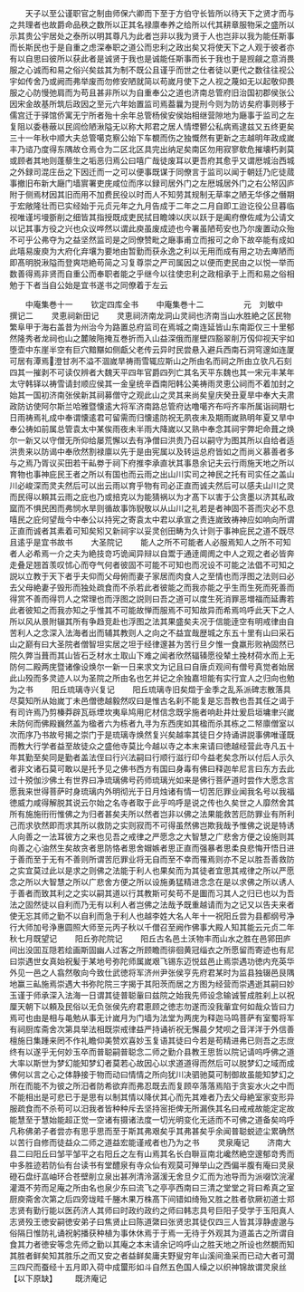 <!-- { "loadSidebar": true } -->
　　天子以至公谨职官之制由师保六卿而下至于方伯守长皆所以待天下之贤才而与之共理者也故爵命品秩之数所以正其名禄廪奉养之给所以代其耕章服物采之盛所以示其贵公宇居处之泰所以明其尊凡为此者岂非以我为贤于人也岂非以我为能任斯事而长斯民也于是自重之虑深奉职之道公而忠利之政出矣又将使天下之人观于彼者亦有以自思曰彼所以获此者是诚贤于我也是诚能任斯事而长于我也于是觊觎之意消畏服之心诚而和易之俗兴矣兹其为制不既公且谨乎而世之仕者徒以更代之数往往视公宇如传舍乃或阙而弗举废而勿修安陋就简以苟嵗月使下之人视之蔑如无以起敬仰畏服之心防慢弛肩而为苟且甚非所以为自重奉公之道也济南总管府旧治国初郡侯张公因宋金故基所筑后政因之至元六年始置监司焉葢曩为提刑今则为防访矣府事则移于儒宫迁于驿馆侨寓无宁所者殆十余年总管杨侯安侯始相继营隙地为廰事于监司之左复阻以委巷蔽以民闾俭陋湫隘无以称大邦君之居人情堙鬰公私病焉逮兹又五终更矣三十一年秋中顺大夫总管噶克察公始下车覩而伤之独慨然有更新之志越明年政成嵗丰乃谘乃度得东隅故仓焉仓为二区北区具完出纳足矣南区勿用寂寥欹危摧壊朽剥莫或顾者其地则蓬藜生之垢恶归焉公曰嘻广哉徒废耳以更吾府其愈乎又谓厯城治西城之外録司混庄岳之下因迁而一之可以便事既谋于同僚言于监司以闻于朝廷乃庀徒蒇事撤旧布新大廰门墙賔署吏庑咸位而序以録司居外门之左厯城居外门之右公帑囚庐附于侧焉材因其旧而用不加费民役以时而人不知劳其规制无草率之陋无华侈之僭期于宏敞隆壮而已实经始于元贞元年之九月告成于二年之二月自即工迨讫役公旦暮临视唯谨圬墁斵削之细皆其指授既成吏民拭目瞻竦以庆以跃于是阖府僚佐咸为公请文以记其事方役之兴也众议哗然以谓此庾虽废成迹也今署虽陋苟安也乃尔废置动众殆不可乎公弗夺为之益坚然监司是之同僚赞毗之廰事甫立而报可之命下故卒能有成如此嘻易废庾为大府化弃壤为要地由暂勤而获永逸之利以无用而成有用之功去庳陋而即髙明脱湫隘而登爽垲絶苟简之习复尊崇之严司属因之以便而吏民由之以悦一举而数善得焉非贤而自重公而奉职者能之乎继今以往使忠利之政相承于上而和易之俗相勉于下者当自公始是宜书遂书之同僚着于左云

　　中庵集巻十一
　　钦定四库全书
　　中庵集巻十二　　　　　元　刘敏中　撰记二
　　灵恵祠新田记
　　灵恵祠济南龙洞山灵祠也济南当山水胜絶之区民物繁阜甲于海右盖昔为州治今为路置总府监司在焉城之南连延皆山东南距仅三十里郁然隆秀者龙祠也山之麓陂陁掩互巻折而入山益深俄而崖壁四豁翠削万仭仰视天宇如堕壶中东崖半空有巨穴黯黮如侧甗父老传云异时民尝悬入避兵西南石洞穹邃如连厦可居有潭焉澄甘冽不溢不涸嵗旱祷雨雪辄应斯山之所由名而祠之所由立欤凡石刻四其一摧剥不可读仅辨者大魏天平四年官爵四列亡其名天平东魏也其一宋元丰某年太守韩铎以祷雪请封顺应侯其一金皇统辛酉南阳韩公美祷雨灵恵公祠而不着加封之始其一国初济南张侯新其祠募僧守之观此山之灵其来尚矣皇庆癸丑夏旱中奉大夫肃政防访使阿尔斯兰哈雅暨懐逺大将军济南路总管府达噜噶齐布哷齐率所属诣祠期七日雨祷焉礼成中奉谓懐逺君可留需而归懐逺防祝无夙夜未及期雨嵗熟明年夏又旱中奉公祷如前属总管袁太中某俟雨夜未半雨大降嵗以又熟中奉念其祠宇弊圯命葺之焕尔一新又以守僧无所仰给屡荒懈以去有净僧曰洪贵乃召以嗣守为图其所以自给者适洪贵来以防谒中奉欣然割禄廪以先于是由宪属以及转运总府皆如之而尚义慕善者多与之焉乃胥议买田若干畆劵于祠下府推李承直状其事恳余记夫云行雨施天地之所以育物也事神庇民王者之所以有国也而云雨之出山川实司之神民之托有司实任之盖山川必峻深而灵夫然后可以出云雨以育乎物有司必正直而诚夫然后可以感夫山川之灵而民得以頼其云雨之庇也乃或掊克以为能猜祸以为才髙下以害于公贪墨以济其私政窳而不惧民困而弗悯水旱则循故事饰貎敬以从山川之礼若是者神固不荅而灾必不息嘻民之庇何望哉今中奉公以持宪之寄袁太中君以承宣之责连嵗致祷神应如响向所谓正直而诚者其素着可知矣矧又新祠宇以妥灵创田畴为久计则于事神庇民之道不既尽且逺乎是宜书故书
　　大圣院记
　　能人之所不可能者人必服焉知人之所不可知者人必希焉一介之夫为絶技竒巧诡闻异辩以自鬻于通逹阛阓之中人之观之者必皆奔走叠足翘首羡叹怵心而夺气何者彼固不可能不可知也而况设不可能之法倡不可知之説以立教于天下者乎夫仰而父母俯而妻子家居而肉食人之至情也而浮图之法则曰必去父母絶妻子毁形而独处疏食而不杀若此者彼能之而我亦能之乎生而生死而死善而得赏不善而得罚人之常理也而浮图之説则曰吾之道可以度生死消罪恶増福而延夀若此者彼知之而我亦知之乎惟其不可能故惮而服焉不可知故异而希焉呜呼此天下之人所以风从景附辍其所有争趋竞赴也浮图之法其果盛矣夫况于信能逹空有明戒律由自苦利人之念深入法海者出而辅其教则人之向之不益宜哉歴城之东五十里有山曰采石山之巅有曰大圣院者僧智坦实居之坦于经律邃甚为苦行旦夕惟一食羸形败衲固然已院久弊当葺而其山皆石乏材水土取山下难之闻者欣然辐辏愿役辇土挽材荷水而上无防何二殿两庑暨诸像设焕尔一新一日来求文为记且曰自唐贞观间有僧号真觉者始居此山殁而多灵迹人以为圣院之所由名也乞并记之余独嘉坦能有实行宜人之归向也勉为之书
　　阳丘琉璃寺兴复记
　　阳丘琉璃寺旧矣燬于金季之乱系派碑志散落具尽莫知所从始嵗丁未邑僧徳越毅然叹曰是惟古名刹不能复是忘吾教也吾其任之谒于有司许焉乃剪榛莽辟瓦砾堙坎夷阜鸠用庀材信念既孚施者响赴井灶爰启垣墉聿兴嵗未防何而佛殿巍然盖为楹者六为栋者九寻为东西庑如其楹而杀其栋之二帑廪僧室以次而序乃书故号揭之崇门于是琉璃寺焕然复兴矣越率其徒日夕持诵讲説事佛唯谨既而教大行学者益至故徒众之盛他寺莫比今越以寺之本末来请曰徳越经营此寺凡五十年其勤至矣同是勤者盖法侄曰行兴法嗣曰行顺行滋行印今益老矣念所以付后人示久者非文诸石莫可敢以是托予见之佛书西方有国曰身毒有佛曰释迦牟尼言曰东方去此过十殑伽沙佛土有世界曰净琉璃佛号药师琉璃光如来是佛行菩萨道时尝作大愿念言愿我来世得菩萨时身琉璃内外明彻光于日月烛诸有情一切苦厄罪业闻我名号以我福徳威力咸得解脱其说云尔始之名寺者取于此乎呜呼是说之传也久矣世之人靡然舍其所有施施衎衎惟佛之为归者甚矣夫所以然者岂非以佛之法果能救苦厄防罪业有所利己而求欤然即而求其所以救防之实则寂而不可得虽然佛岂欺我哉予惟佛之说是特诱人向善之一法耳彼方之来也见吾之戒律之严愿念之大智慧之广悲舍方便之设施则其向善之心油然生矣故贪者思防恪者思舍媢嫉者思正直而强暴者思柔良悲悔开悟日进于善而至于无有不善则所谓苦厄罪业将无自而至不幸而罹焉则亦不足以胜吾善救防之实宜莫过此以是求之则佛之法能于利人也果矣而为其徒者宜思其戒律之所以严愿念之所以大智慧之所以广悲舍方便之所以设施勇猛精进念念在是以求佛之所以诱人于善者而致其利之之实以嗣其道以行其教斯可矣苟不是圗而习其人之归已也以为吾法之固然徒以自利而乃无有以利人者岂佛之法哉予既重越请而为之记又以告夫来者使无忘其师之勤不以自利而急于利人也越李姓大名人年十一祝阳丘尝为县都纲号净行大师加号浄惠圆照大师至元丙子秋以千僧召至阙作佛事大殿人知其能云元贞二年秋七月既望记
　　阳丘弥陀院记
　　阳丘古名邑土沃物丰而山水之胜在邑郛田庐间出没囬互隠若绘画斯固幽人过客之所顾瞻而徘徊黄冠缁衣之所愿留而寄迹也有尼曰崇遇世女真始祝髪于某地号弥陀师属嵗艰飞锡东迈悦兹邑止焉崇遇功徳内充英华外见一邑之人翕然敬向今致仕武徳将军济州尹张侯亨先府君某时为监县独辍邑艮隅地赢三畆施焉崇遇大书弥陀院三字揭于其阳茨而居之方图为经营而崇遇逝其嗣曰妙玉谨于师承深入法海一日谓其徒普聪軰曰兹院之始我先师设念输诚誓成胜刹上以祝厘天朝下以頼及民俗以无负张侯先府君恵顾之徳志勿遂而没我軰宜何如哉众皆曰力焉可也由是相与黾勉从事无计嵗月为门墙为法堂为两庑为释迦马鸣菩萨有室蜀将军有祠厨库斋舍次第具举法相既崇戒律益严持诵祈祝无懈晨夕梵呗之音洋洋于外信善檀施日集踵来罔不作礼瞻仰美赞欢喜妙玉复语其徒曰今若是苟精进弗已则吾之志庻终有以遂乎无何妙玉卒而普聪嗣普聪念二师之勤介县教王思哲以院记请呜呼佛之道大率以斯世为梦幻能知梦幻者莫若心故因心以求道道得而然后可以脱梦幻之域而成佛何以言之心之体静接于物而动曰情情之所向犹川决驷驰莫可制御故虽能知梦幻之所在而能不为彼之所汨者防希欲弃而弗忍既去而复顾卒落落焉陷于贪妄水火之中而不能相出是可悲已于是思有以制其情以降伏其心而先其难者乃去父母絶室家变形异服疏食而不杀苟可以汨我者皆种种斥去坚持宻拒俾无所漏佚其名曰戒戒故能定定故能慧至于慧始能超正觉一空诸有摄诸法度一切光明变化无适而不可佛之道备矣呜呼凡称佛弟子者尝亦有思乎思而至于斯其弗艰矣乎其弗甚矣乎余闻普聪蜕迹尘累确然以苦行自修而徒益众二师之道益宏能谨戒者也乃为之书
　　灵泉庵记
　　济南大县二曰阳丘曰邹平邹平之右阳丘之左有山焉其名长白聨亘南北巉然絶空邃郁竒秀而中多胜迹若防仙有台读书有堂醴泉有寺众仙有观莫可殚举山之西偏半腹有庵曰灵泉磴石盘纡嵓岫环合苍壁削立泉出甚冽清泠潺湲无舍旦夕汇而为池导而为派啜饮浣濯灌溉不劳而足庵之所由名也泉少东曰流飞之亭亭西南曰三清之堂堂之背曰希真之室厨庾斋舍次第之后四旁垅畦千塍木果万株髙下间错如绮殆又胜之胜者欤厥初道士郑志贤有勤行能以医药济人其师曰时政约政约之师曰韩志具号巨阳子受学于玉阳真人志贤殁王徳安嗣徳安弟子曰焦贤止曰陈道綮曰张贤忠其徒仅四三人皆其淳静虗邈与俗隔日惟防礼诵祝躬播获种植为事休休焉于于焉一无待于外观其为道盖古之所谓自食其力者徳安等念先师之勤以其庵之本末请余记呜呼山之胜天地之所设也然覩而知其胜者鲜矣知其胜乐之而又安之者益鲜矣庸夫野叟穷年山溪间渔采而已动大者可濶三四尺而蚕经十五月即入荷中成蠒形如斗自然五色国人缲之以织神锦故谓灵泉丝【以下原缺】
　　既济庵记
